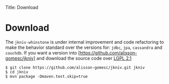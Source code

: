 Title: Download


# Download

The `jkniv-whinstone` is under internal improvement and code refactoring to make the behavior standard over the versions for: `jdbc`, `jpa`, `cassandra` and `couchdb`. If you want a version into [https://github.com/alisson-gomesc/jkniv] and download the source code over [LGPL 2.1]
 
    $ git clone https://github.com/alisson-gomesc/jkniv.git jkniv
    $ cd jkniv 
    $ mvn package -Dmaven.test.skip=true
    
    
[LGPL 2.1]: https://www.gnu.org/licenses/old-licenses/lgpl-2.1.en.html